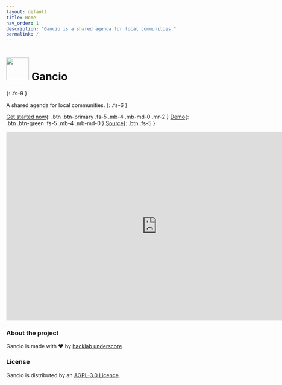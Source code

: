 ```yaml
---
layout: default
title: Home
nav_order: 1
description: "Gancio is a shared agenda for local communities."
permalink: /
---
```


# <img src='https://git.lattuga.net/repo-avatars/476' width="60px"/> Gancio
{: .fs-9 }

A shared agenda for local communities.
{: .fs-6 }

[Get started now](/setup){: .btn .btn-primary .fs-5 .mb-4 .mb-md-0 .mr-2 } [Demo](https://demo.fugadalcontrollo.org){: .btn .btn-green .fs-5 .mb-4 .mb-md-0 }
[Source](https://git.lattuga.net/cisti/gancio){: .btn .fs-5 }

<iframe width="800" height="500" sandbox="allow-same-origin allow-scripts" src="https://spacepub.space/videos/embed/9745bffc-e1e8-416d-9b08-fbc5e4c803b3?muted=1&title=0" frameborder="0" allowfullscreen></iframe>

### About the project

Gancio is made with :heart: by [hacklab underscore](https://autistici.org/underscore)

### License

Gancio is distributed by an [AGPL-3.0 Licence](https://www.gnu.org/licenses/agpl-3.0.en.html).
